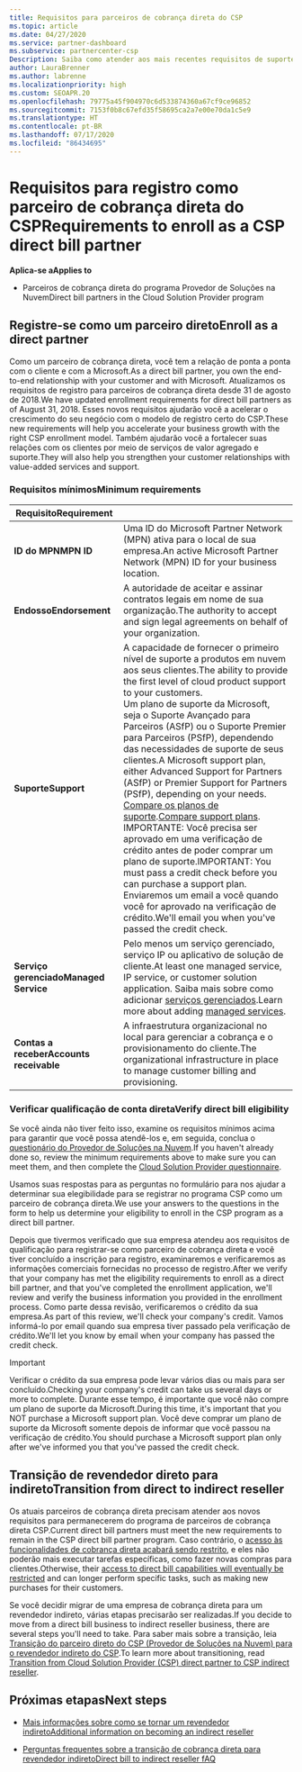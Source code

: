 ```yaml
---
title: Requisitos para parceiros de cobrança direta do CSP
ms.topic: article
ms.date: 04/27/2020
ms.service: partner-dashboard
ms.subservice: partnercenter-csp
Description: Saiba como atender aos mais recentes requisitos de suporte e serviços para se tornar um parceiro de cobrança direto no programa CSP (Provedor de Soluções na Nuvem) da Microsoft.
author: LauraBrenner
ms.author: labrenne
ms.localizationpriority: high
ms.custom: SEOAPR.20
ms.openlocfilehash: 79775a45f904970c6d533874360a67cf9ce96852
ms.sourcegitcommit: 7153f0b8c67efd35f58695ca2a7e00e70da1c5e9
ms.translationtype: HT
ms.contentlocale: pt-BR
ms.lasthandoff: 07/17/2020
ms.locfileid: "86434695"
---
```

# <a name="requirements-to-enroll-as-a-csp-direct-bill-partner"></a><span data-ttu-id="7814b-103">Requisitos para registro como parceiro de cobrança direta do CSP</span><span class="sxs-lookup"><span data-stu-id="7814b-103">Requirements to enroll as a CSP direct bill partner</span></span>

<span data-ttu-id="7814b-104">**Aplica-se a**</span><span class="sxs-lookup"><span data-stu-id="7814b-104">**Applies to**</span></span>

- <span data-ttu-id="7814b-105">Parceiros de cobrança direta do programa Provedor de Soluções na Nuvem</span><span class="sxs-lookup"><span data-stu-id="7814b-105">Direct bill partners in the Cloud Solution Provider program</span></span>

## <a name="enroll-as-a-direct-partner"></a><span data-ttu-id="7814b-106">Registre-se como um parceiro direto</span><span class="sxs-lookup"><span data-stu-id="7814b-106">Enroll as a direct partner</span></span>

<span data-ttu-id="7814b-107">Como um parceiro de cobrança direta, você tem a relação de ponta a ponta com o cliente e com a Microsoft.</span><span class="sxs-lookup"><span data-stu-id="7814b-107">As a direct bill partner, you own the end-to-end relationship with your customer and with Microsoft.</span></span> <span data-ttu-id="7814b-108">Atualizamos os requisitos de registro para parceiros de cobrança direta desde 31 de agosto de 2018.</span><span class="sxs-lookup"><span data-stu-id="7814b-108">We have updated enrollment requirements for direct bill partners as of August 31, 2018.</span></span> <span data-ttu-id="7814b-109">Esses novos requisitos ajudarão você a acelerar o crescimento do seu negócio com o modelo de registro certo do CSP.</span><span class="sxs-lookup"><span data-stu-id="7814b-109">These new requirements will help you accelerate your business growth with the right CSP enrollment model.</span></span> <span data-ttu-id="7814b-110">Também ajudarão você a fortalecer suas relações com os clientes por meio de serviços de valor agregado e suporte.</span><span class="sxs-lookup"><span data-stu-id="7814b-110">They will also help you strengthen your customer relationships with value-added services and support.</span></span>

### <a name="minimum-requirements"></a><span data-ttu-id="7814b-111">Requisitos mínimos</span><span class="sxs-lookup"><span data-stu-id="7814b-111">Minimum requirements</span></span>

|<span data-ttu-id="7814b-112">**Requisito**</span><span class="sxs-lookup"><span data-stu-id="7814b-112">**Requirement**</span></span>|                             |
|--------------------------------|--------------------------------------------------------------|
|<span data-ttu-id="7814b-113">**ID do MPN**</span><span class="sxs-lookup"><span data-stu-id="7814b-113">**MPN ID**</span></span>   |<span data-ttu-id="7814b-114">Uma ID do Microsoft Partner Network (MPN) ativa para o local de sua empresa.</span><span class="sxs-lookup"><span data-stu-id="7814b-114">An active Microsoft Partner Network (MPN) ID for your business location.</span></span>    |
|<span data-ttu-id="7814b-115">**Endosso**</span><span class="sxs-lookup"><span data-stu-id="7814b-115">**Endorsement**</span></span>   |<span data-ttu-id="7814b-116">A autoridade de aceitar e assinar contratos legais em nome de sua organização.</span><span class="sxs-lookup"><span data-stu-id="7814b-116">The authority to accept and sign legal agreements on behalf of your organization.</span></span>|
|<span data-ttu-id="7814b-117">**Suporte**</span><span class="sxs-lookup"><span data-stu-id="7814b-117">**Support**</span></span>   |<span data-ttu-id="7814b-118">A capacidade de fornecer o primeiro nível de suporte a produtos em nuvem aos seus clientes.</span><span class="sxs-lookup"><span data-stu-id="7814b-118">The ability to provide the first level of cloud product support to your customers.</span></span> <br/><span data-ttu-id="7814b-119">Um plano de suporte da Microsoft, seja o Suporte Avançado para Parceiros (ASfP) ou o Suporte Premier para Parceiros (PSfP), dependendo das necessidades de suporte de seus clientes.</span><span class="sxs-lookup"><span data-stu-id="7814b-119">A Microsoft support plan, either Advanced Support for Partners (ASfP) or Premier Support for Partners (PSfP), depending on your needs.</span></span> <span data-ttu-id="7814b-120">[Compare os planos de suporte](https://partner.microsoft.com/support/partnersupport).</span><span class="sxs-lookup"><span data-stu-id="7814b-120">[Compare support plans](https://partner.microsoft.com/support/partnersupport).</span></span><br/> <span data-ttu-id="7814b-121">IMPORTANTE: Você precisa ser aprovado em uma verificação de crédito antes de poder comprar um plano de suporte.</span><span class="sxs-lookup"><span data-stu-id="7814b-121">IMPORTANT: You must pass a credit check before you can purchase a support plan.</span></span> <span data-ttu-id="7814b-122">Enviaremos um email a você quando você for aprovado na verificação de crédito.</span><span class="sxs-lookup"><span data-stu-id="7814b-122">We'll email you when you've passed the credit check.</span></span> |
|<span data-ttu-id="7814b-123">**Serviço gerenciado**</span><span class="sxs-lookup"><span data-stu-id="7814b-123">**Managed Service**</span></span>   |<span data-ttu-id="7814b-124">Pelo menos um serviço gerenciado, serviço IP ou aplicativo de solução de cliente.</span><span class="sxs-lookup"><span data-stu-id="7814b-124">At least one managed service, IP service, or customer solution application.</span></span> <span data-ttu-id="7814b-125">Saiba mais sobre como adicionar [serviços gerenciados](https://partner.microsoft.com/business-opportunities/managed-services-provider).</span><span class="sxs-lookup"><span data-stu-id="7814b-125">Learn more about adding [managed services](https://partner.microsoft.com/business-opportunities/managed-services-provider).</span></span>|
|<span data-ttu-id="7814b-126">**Contas a receber**</span><span class="sxs-lookup"><span data-stu-id="7814b-126">**Accounts receivable**</span></span> |<span data-ttu-id="7814b-127">A infraestrutura organizacional no local para gerenciar a cobrança e o provisionamento do cliente.</span><span class="sxs-lookup"><span data-stu-id="7814b-127">The organizational infrastructure in place to manage customer billing and provisioning.</span></span>

### <a name="verify-direct-bill-eligibility"></a><span data-ttu-id="7814b-128">Verificar qualificação de conta direta</span><span class="sxs-lookup"><span data-stu-id="7814b-128">Verify direct bill eligibility</span></span>

<span data-ttu-id="7814b-129">Se você ainda não tiver feito isso, examine os requisitos mínimos acima para garantir que você possa atendê-los e, em seguida, conclua o [questionário do Provedor de Soluções na Nuvem](https://partner.microsoft.com/cloud-solution-provider/assessment).</span><span class="sxs-lookup"><span data-stu-id="7814b-129">If you haven't already done so, review the minimum requirements above to make sure you can meet them, and then complete the [Cloud Solution Provider questionnaire](https://partner.microsoft.com/cloud-solution-provider/assessment).</span></span>

<span data-ttu-id="7814b-130">Usamos suas respostas para as perguntas no formulário para nos ajudar a determinar sua elegibilidade para se registrar no programa CSP como um parceiro de cobrança direta.</span><span class="sxs-lookup"><span data-stu-id="7814b-130">We use your answers to the questions in the form to help us determine your eligibility to enroll in the CSP program as a direct bill partner.</span></span>

<span data-ttu-id="7814b-131">Depois que tivermos verificado que sua empresa atendeu aos requisitos de qualificação para registrar-se como parceiro de cobrança direta e você tiver concluído a inscrição para registro, examinaremos e verificaremos as informações comerciais fornecidas no processo de registro.</span><span class="sxs-lookup"><span data-stu-id="7814b-131">After we verify that your company has met the eligibility requirements to enroll as a direct bill partner, and that you've completed the enrollment application, we'll review and verify the business information you provided in the enrollment process.</span></span> <span data-ttu-id="7814b-132">Como parte dessa revisão, verificaremos o crédito da sua empresa.</span><span class="sxs-lookup"><span data-stu-id="7814b-132">As part of this review, we'll check your company's credit.</span></span> <span data-ttu-id="7814b-133">Vamos informá-lo por email quando sua empresa tiver passado pela verificação de crédito.</span><span class="sxs-lookup"><span data-stu-id="7814b-133">We'll let you know by email when your company has passed the credit check.</span></span>

>[!IMPORTANT]
><span data-ttu-id="7814b-134">Verificar o crédito da sua empresa pode levar vários dias ou mais para ser concluído.</span><span class="sxs-lookup"><span data-stu-id="7814b-134">Checking your company's credit can take us several days or more to complete.</span></span> <span data-ttu-id="7814b-135">Durante esse tempo, é importante que você não compre um plano de suporte da Microsoft.</span><span class="sxs-lookup"><span data-stu-id="7814b-135">During this time, it's important that you NOT purchase a Microsoft support plan.</span></span> <span data-ttu-id="7814b-136">Você deve comprar um plano de suporte da Microsoft somente depois de informar que você passou na verificação de crédito.</span><span class="sxs-lookup"><span data-stu-id="7814b-136">You should purchase a Microsoft support plan only after we've informed you that you've passed the credit check.</span></span>

## <a name="transition-from-direct-to-indirect-reseller"></a><span data-ttu-id="7814b-137">Transição de revendedor direto para indireto</span><span class="sxs-lookup"><span data-stu-id="7814b-137">Transition from direct to indirect reseller</span></span>

<span data-ttu-id="7814b-138">Os atuais parceiros de cobrança direta precisam atender aos novos requisitos para permanecerem do programa de parceiros de cobrança direta CSP.</span><span class="sxs-lookup"><span data-stu-id="7814b-138">Current direct bill partners must meet the new requirements to remain in the CSP direct bill partner program.</span></span> <span data-ttu-id="7814b-139">Caso contrário, o [acesso às funcionalidades de cobrança direta acabará sendo restrito](restricted-direct-bill-capabilities.md), e eles não poderão mais executar tarefas específicas, como fazer novas compras para clientes.</span><span class="sxs-lookup"><span data-stu-id="7814b-139">Otherwise, their [access to direct bill capabilities will eventually be restricted](restricted-direct-bill-capabilities.md) and can longer perform specific tasks, such as making new purchases for their customers.</span></span>

<span data-ttu-id="7814b-140">Se você decidir migrar de uma empresa de cobrança direta para um revendedor indireto, várias etapas precisarão ser realizadas.</span><span class="sxs-lookup"><span data-stu-id="7814b-140">If you decide to move from a direct bill business to indirect reseller business, there are several steps you'll need to take.</span></span> <span data-ttu-id="7814b-141">Para saber mais sobre a transição, leia [Transição do parceiro direto do CSP (Provedor de Soluções na Nuvem) para o revendedor indireto do CSP](transition-direct-to-indirect.md).</span><span class="sxs-lookup"><span data-stu-id="7814b-141">To learn more about transitioning, read [Transition from Cloud Solution Provider (CSP) direct partner to CSP indirect reseller](transition-direct-to-indirect.md).</span></span>

## <a name="next-steps"></a><span data-ttu-id="7814b-142">Próximas etapas</span><span class="sxs-lookup"><span data-stu-id="7814b-142">Next steps</span></span>

- [<span data-ttu-id="7814b-143">Mais informações sobre como se tornar um revendedor indireto</span><span class="sxs-lookup"><span data-stu-id="7814b-143">Additional information on becoming an indirect reseller</span></span>](https://assetsprod.microsoft.com/csp-directbill-to-indirect-transition.pdf)

- [<span data-ttu-id="7814b-144">Perguntas frequentes sobre a transição de cobrança direta para revendedor indireto</span><span class="sxs-lookup"><span data-stu-id="7814b-144">Direct bill to indirect reseller fAQ</span></span>](https://assetsprod.microsoft.com/mpn/direct-bill-partner-faq.pdf)
